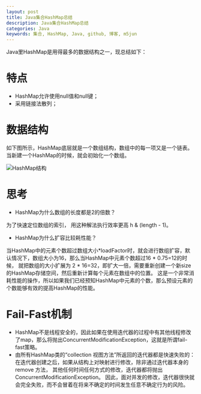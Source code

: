 ```yaml
---
layout: post
title: Java集合HashMap总结
description: Java集合HashMap总结
categories: Java
keywords: 集合, HashMap, Java, github, 博客, m5jun
---
```


Java里HashMap是用得最多的数据结构之一，现总结如下：

# 特点
* HashMap允许使用null值和null键；
* 采用链接法散列；

# 数据结构
如下图所示，HashMap底层就是一个数组结构，数组中的每一项又是一个链表。
当新建一个HashMap的时候，就会初始化一个数组。

![HashMap结构](/images/posts/mysql/hashmap.png)

# 思考
* HashMap为什么数组的长度都是2的倍数？

为了快速定位数组的索引， 用这种解法执行效率更高 h & (length - 1)。

* HashMap为什么扩容比较耗性能？

当HashMap中的元素个数超过数组大小*loadFactor时，就会进行数组扩容，默认情况下，数组大小为16，那么当HashMap中元素个数超过16 * 0.75=12的时候，
就把数组的大小扩展为 2 * 16=32，即扩大一倍，需要重新创建一个新size的HashMap存储空间，然后重新计算每个元素在数组中的位置。
这是一个非常消耗性能的操作，所以如果我们已经预知HashMap中元素的个数，那么预设元素的个数能够有效的提高HashMap的性能。

# Fail-Fast机制
* HashMap不是线程安全的，因此如果在使用迭代器的过程中有其他线程修改了map，那么将抛出ConcurrentModificationException，这就是所谓fail-fast策略。
* 由所有HashMap类的“collection 视图方法”所返回的迭代器都是快速失败的：在迭代器创建之后，如果从结构上对映射进行修改，除非通过迭代器本身的 remove 方法，
其他任何时间任何方式的修改，迭代器都将抛出 ConcurrentModificationException。
因此，面对并发的修改，迭代器很快就会完全失败，而不会冒着在将来不确定的时间发生任意不确定行为的风险。     

